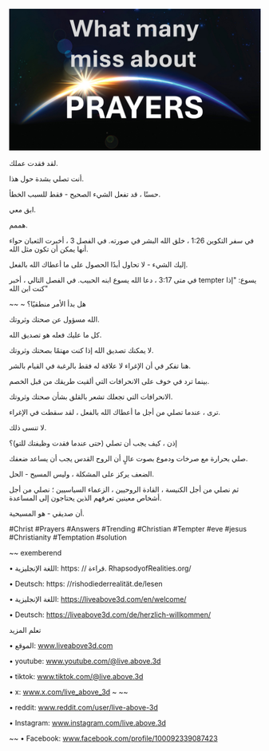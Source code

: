 ![Video cover image](../cover.jpg)

لقد فقدت عملك.

أنت تصلي بشدة حول هذا.

حسنًا ، قد تفعل الشيء الصحيح - فقط للسبب الخطأ.

ابق معي.

هممم.

في سفر التكوين 1:26 ، خلق الله البشر في صورته. في الفصل 3 ، أخبرت الثعبان حواء أنها يمكن أن تكون مثل الله.

إليك الشيء - لا تحاول أبدًا الحصول على ما أعطاك الله بالفعل.

في متى 3:17 ، دعا الله يسوع ابنه الحبيب. في الفصل التالي ، أخبر tempter يسوع: "إذا كنت ابن الله"

~~ ~ هل بدأ الأمر منطقيًا؟

الله مسؤول عن صحتك وثروتك.

كل ما عليك فعله هو تصديق الله.

لا يمكنك تصديق الله إذا كنت مهتمًا بصحتك وثروتك.

هنا تفكر في أن الإغراء لا علاقة له فقط بالرغبة في القيام بالشر.

بينما ترد في خوف على الانحرافات التي ألقيت طريقك من قبل الخصم.

الانحرافات التي تجعلك تشعر بالقلق بشأن صحتك وثروتك.

ترى ، عندما تصلي من أجل ما أعطاك الله بالفعل ، لقد سقطت في الإغراء.

لا تنسى ذلك.

إذن ، كيف يجب أن تصلي (حتى عندما فقدت وظيفتك للتو)؟

صلي بحرارة مع صرخات ودموع بصوت عالٍ أن الروح القدس يجب أن يساعد ضعفك.

الضعف يركز على المشكلة ، وليس المسيح - الحل.

ثم نصلي من أجل الكنيسة ، القادة الروحيين ، الزعماء السياسيين ؛ نصلي من أجل أشخاص معينين تعرفهم الذين يحتاجون إلى المساعدة.

أن صديقي - هو المسيحية.

#Christ #Prayers #Answers #Trending #Christian #Tempter #eve #jesus #Christianity #Temptation #solution

~~ exemberend

• اللغة الإنجليزية: https: // قراءة. RhapsodyofRealities.org/

• Deutsch: https: //rishodiederrealität.de/lesen

• اللغة الإنجليزية: https://liveabove3d.com/en/welcome/

• Deutsch: https://liveabove3d.com/de/herzlich-willkommen/

تعلم المزيد

• الموقع: www.liveabove3d.com

• youtube: www.youtube.com/@live.above.3d

• tiktok: www.tiktok.com/@live.above.3d

• x: www.x.com/live_above_3d ~ ~~

• reddit: www.reddit.com/user/live-above-3d

• Instagram: www.instagram.com/live.above.3d

~~ • Facebook: www.facebook.com/profile/100092339087423